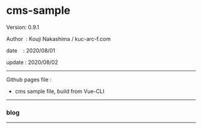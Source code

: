 ﻿# cms-sample

 Version: 0.9.1

 Author  : Kouji Nakashima / kuc-arc-f.com

 date    : 2020/08/01 

 update : 2020/08/02

***

Github pages file :

* cms sample file, build from Vue-CLI

***
### blog

***

